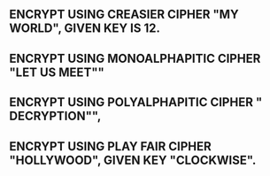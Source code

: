 ## ENCRYPT USING CREASIER CIPHER "MY WORLD", GIVEN KEY IS 12.


## ENCRYPT USING MONOALPHAPITIC CIPHER "LET US MEET""


## ENCRYPT USING POLYALPHAPITIC CIPHER " DECRYPTION"",


## ENCRYPT USING PLAY FAIR CIPHER "HOLLYWOOD", GIVEN KEY "CLOCKWISE".
